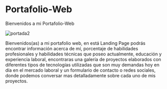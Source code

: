# Portafolio-Web
Bienvenidos a mi Portafolio-Web

![portada2](https://user-images.githubusercontent.com/67718246/120250696-b8dd2f00-c244-11eb-92e7-55b372f937bd.png)

Bienvenidos(as) a mi portafolio web, en está Landing Page podrás encontrar información acerca de mí, porcentaje de habilidades profesionales y habilidades técnicas que poseo actualmente, educación y experiencia laboral, encontraras una galería de proyectos elaborados con diferentes tipos de tecnologías utilizadas que son muy demandas hoy en día en el mercado laboral y un formulario de contacto o redes sociales, donde podemos conversar mas detalladamente sobre cada uno de mis proyectos.

